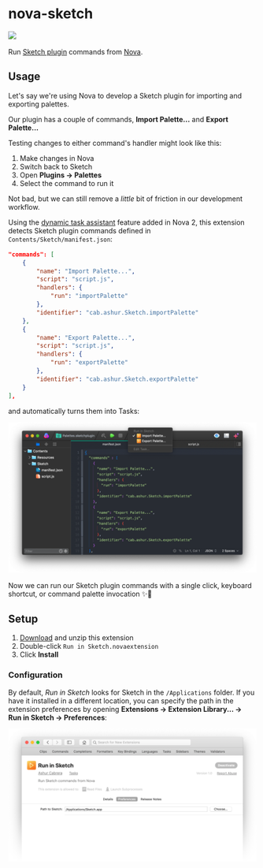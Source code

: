 # nova-sketch

[![](https://nova.app/badges/clone.svg)][clone]

Run [Sketch plugin][plugins] commands from [Nova].

[clone]: nova://clone?url=https://gitlab.com/ashur/nova-sketch.git
[plugins]: https://developer.sketch.com/plugins
[Nova]: https://nova.app

## Usage

Let's say we're using Nova to develop a Sketch plugin for importing and exporting palettes.

Our plugin has a couple of commands, **Import Palette...** and **Export Palette...**

Testing changes to either command's handler might look like this:

1. Make changes in Nova
1. Switch back to Sketch
1. Open **Plugins → Palettes**
1. Select the command to run it

Not bad, but we can still remove a _little_ bit of friction in our development workflow.

Using the [dynamic task assistant] feature added in Nova 2, this extension detects Sketch plugin commands defined in `Contents/Sketch/manifest.json`:

```json
"commands": [
    {
        "name": "Import Palette...",
        "script": "script.js",
        "handlers": {
            "run": "importPalette"
        },
        "identifier": "cab.ashur.Sketch.importPalette"
    },
    {
        "name": "Export Palette...",
        "script": "script.js",
        "handlers": {
            "run": "exportPalette"
        },
        "identifier": "cab.ashur.Sketch.exportPalette"
    }
],
```

and automatically turns them into Tasks:

![](/assets/tasks.png)

Now we can run our Sketch plugin commands with a single click, keyboard shortcut, or command palette invocation ✨💎

[dynamic task assistant]: https://docs.nova.app/api-reference/assistants-registry/#registertaskassistant-object-options

## Setup

1. [Download][download] and unzip this extension
1. Double-click `Run in Sketch.novaextension`
1. Click **Install**

[download]: https://gitlab.com/ashur/nova-sketch/-/archive/main/nova-sketch-main.zip

### Configuration

By default, _Run in Sketch_ looks for Sketch in the `/Applications` folder. If you have it installed in a different location, you can specify the path in the extension preferences by opening **Extensions → Extension Library... → Run in Sketch → Preferences**:

![](/assets/preferences.png)
